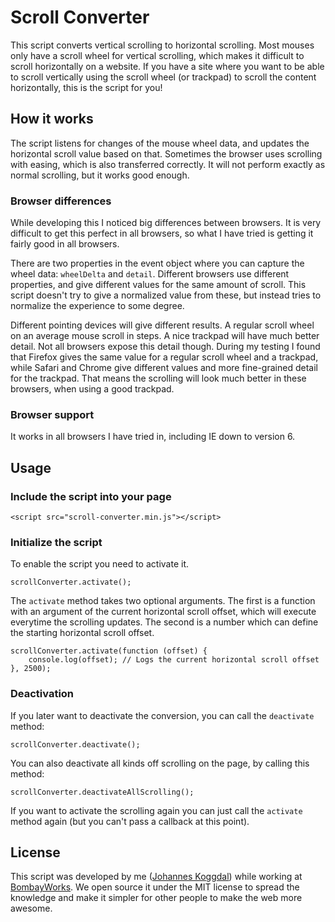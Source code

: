 # Scroll Converter

This script converts vertical scrolling to horizontal scrolling. Most mouses only have a scroll wheel for vertical scrolling, which makes it difficult to scroll horizontally on a website. If you have a site where you want to be able to scroll vertically using the scroll wheel (or trackpad) to scroll the content horizontally, this is the script for you!




## How it works


The script listens for changes of the mouse wheel data, and updates the horizontal scroll value based on that. Sometimes the browser uses scrolling with easing, which is also transferred correctly. It will not perform exactly as normal scrolling, but it works good enough.


### Browser differences

While developing this I noticed big differences between browsers. It is very difficult to get this perfect in all browsers, so what I have tried is getting it fairly good in all browsers.

There are two properties in the event object where you can capture the wheel data: `wheelDelta` and `detail`. Different browsers use different properties, and give different values for the same amount of scroll. This script doesn't try to give a normalized value from these, but instead tries to normalize the experience to some degree.

Different pointing devices will give different results. A regular scroll wheel on an average mouse scroll in steps. A nice trackpad will have much better detail. Not all browsers expose this detail though. During my testing I found that Firefox gives the same value for a regular scroll wheel and a trackpad, while Safari and Chrome give different values and more fine-grained detail for the trackpad. That means the scrolling will look much better in these browsers, when using a good trackpad.


### Browser support

It works in all browsers I have tried in, including IE down to version 6.



## Usage


### Include the script into your page

	<script src="scroll-converter.min.js"></script>


### Initialize the script
To enable the script you need to activate it.

	scrollConverter.activate();


The `activate` method takes two optional arguments. The first is a function with an argument of the current horizontal scroll offset, which will execute everytime the scrolling updates. The second is a number which can define the starting horizontal scroll offset. 

	scrollConverter.activate(function (offset) {
		console.log(offset); // Logs the current horizontal scroll offset
	}, 2500);

### Deactivation
If you later want to deactivate the conversion, you can call the `deactivate` method:

	scrollConverter.deactivate();

You can also deactivate all kinds off scrolling on the page, by calling this method:

	scrollConverter.deactivateAllScrolling();

If you want to activate the scrolling again you can just call the `activate` method again (but you can't pass a callback at this point).



## License


This script was developed by me ([Johannes Koggdal](http://koggdal.com/)) while working at [BombayWorks](http://bombayworks.com/). We open source it under the MIT license to spread the knowledge and make it simpler for other people to make the web more awesome.